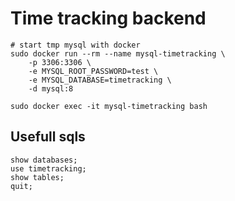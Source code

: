 # Time tracking backend

```
# start tmp mysql with docker
sudo docker run --rm --name mysql-timetracking \
    -p 3306:3306 \
    -e MYSQL_ROOT_PASSWORD=test \
    -e MYSQL_DATABASE=timetracking \
    -d mysql:8

sudo docker exec -it mysql-timetracking bash
```

## Usefull sqls

```
show databases;
use timetracking;
show tables;
quit;
```
